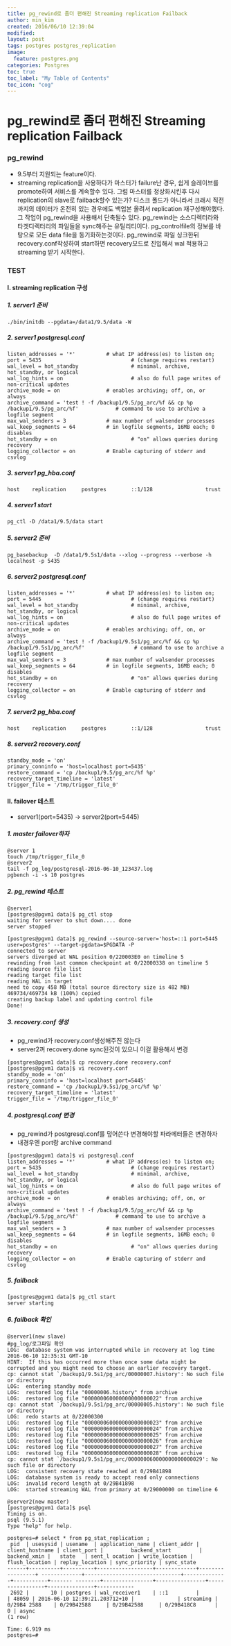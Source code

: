 ```yaml
---
title: pg_rewind로 좀더 편해진 Streaming replication Failback
author: min_kim
created: 2016/06/10 12:39:04
modified:
layout: post
tags: postgres postgres_replication
image:
  feature: postgres.png
categories: Postgres
toc: true
toc_label: "My Table of Contents"
toc_icon: "cog"
---
```


# pg_rewind로 좀더 편해진 Streaming replication Failback

### pg_rewind

  * 9.5부터 지원되는 feature이다.
  * streaming replication을 사용하다가 마스터가 failure난 경우, 쉽게 슬레이브를 promote하여 서비스를 계속할수 있다. 그럼 마스터를 정상화시킨후 다시 replication의 slave로 failback할수 있는가? 디스크 폴드가 아니라서 크래시 직전까지의 데이터가 온전히 있는 경우에도 백업본 올려서 replication 재구성해야했다. 그 작업이 pg_rewind을 사용해서 단축될수 있다. pg_rewind는 소스디렉터라와 타겟디렉터리의 파일들을 sync해주는 유틸리티이다. pg_controlfile의 정보를 바탕으로 모든 data file을 동기화하는것이다. pg_rewind로 파일 싱크한뒤 recovery.conf작성하여 start하면 recovery모드로 진입해서 wal 적용하고 streaming 받기 시작한다.

### TEST

#### I. streaming replication 구성

##### 1\. server1 준비


    ./bin/initdb --pgdata=/data1/9.5/data -W


##### 2\. server1 postgresql.conf


    listen_addresses = '*'          # what IP address(es) to listen on;
    port = 5435                             # (change requires restart)
    wal_level = hot_standby                 # minimal, archive, hot_standby, or logical
    wal_log_hints = on                      # also do full page writes of non-critical updates
    archive_mode = on               # enables archiving; off, on, or always
    archive_command = 'test ! -f /backup1/9.5/pg_arc/%f && cp %p /backup1/9.5/pg_arc/%f'            # command to use to archive a logfile segment
    max_wal_senders = 3             # max number of walsender processes
    wal_keep_segments = 64          # in logfile segments, 16MB each; 0 disables
    hot_standby = on                        # "on" allows queries during recovery
    logging_collector = on          # Enable capturing of stderr and csvlog


##### 3\. server1 pg_hba.conf


    host    replication     postgres        ::1/128                 trust


##### 4\. server1 start


    pg_ctl -D /data1/9.5/data start


##### 5\. server2 준비


    pg_basebackup  -D /data1/9.5s1/data --xlog --progress --verbose -h localhost -p 5435


##### 6\. server2 postgresql.conf


    listen_addresses = '*'          # what IP address(es) to listen on;
    port = 5445                             # (change requires restart)
    wal_level = hot_standby                 # minimal, archive, hot_standby, or logical
    wal_log_hints = on                      # also do full page writes of non-critical updates
    archive_mode = on               # enables archiving; off, on, or always
    archive_command = 'test ! -f /backup1/9.5s1/pg_arc/%f && cp %p /backup1/9.5s1/pg_arc/%f'                # command to use to archive a logfile segment
    max_wal_senders = 3             # max number of walsender processes
    wal_keep_segments = 64          # in logfile segments, 16MB each; 0 disables
    hot_standby = on                        # "on" allows queries during recovery
    logging_collector = on          # Enable capturing of stderr and csvlog


##### 7\. server2 pg_hba.conf


    host    replication     postgres        ::1/128                 trust


##### 8\. server2 recovery.conf


    standby_mode = 'on'
    primary_conninfo = 'host=localhost port=5435'
    restore_command = 'cp /backup1/9.5/pg_arc/%f %p'
    recovery_target_timeline = 'latest'
    trigger_file = '/tmp/trigger_file_0'


#### II. failover 테스트

  * server1(port=5435) -> server2(port=5445)

##### 1\. master failover하자


    @server 1
    touch /tmp/trigger_file_0
    @server2
    tail -f pg_log/postgresql-2016-06-10_123437.log
    pgbench -i -s 10 postgres


##### 2\. pg_rewind 테스트


    @server1
    [postgres@pgvm1 data]$ pg_ctl stop
    waiting for server to shut down.... done
    server stopped

    [postgres@pgvm1 data]$ pg_rewind --source-server='host=::1 port=5445 user=postgres' --target-pgdata=$PGDATA -P
    connected to server
    servers diverged at WAL position 0/220003E0 on timeline 5
    rewinding from last common checkpoint at 0/22000338 on timeline 5
    reading source file list
    reading target file list
    reading WAL in target
    need to copy 458 MB (total source directory size is 482 MB)
    469734/469734 kB (100%) copied
    creating backup label and updating control file
    Done!


##### 3\. recovery.conf 생성

  * pg_rewind가 recovery.conf생성해주진 않는다
  * server2꺼 recovery.done sync된것이 있으니 이걸 활용해서 변경

```
[postgres@pgvm1 data]$ cp recovery.done recovery.conf
[postgres@pgvm1 data]$ vi recovery.conf
standby_mode = 'on'
primary_conninfo = 'host=localhost port=5445'
restore_command = 'cp /backup1/9.5s1/pg_arc/%f %p'
recovery_target_timeline = 'latest'
trigger_file = '/tmp/trigger_file_0'
```

##### 4\. postgresql.conf 변경

  * pg_rewind가 postgresql.conf를 덮어쓴다 변경해야할 파라메터들은 변경하자
  * 내경우엔 port랑 archive command

```
[postgres@pgvm1 data]$ vi postgresql.conf
listen_addresses = '*'          # what IP address(es) to listen on;
port = 5435                             # (change requires restart)
wal_level = hot_standby                 # minimal, archive, hot_standby, or logical
wal_log_hints = on                      # also do full page writes of non-critical updates
archive_mode = on               # enables archiving; off, on, or always
archive_command = 'test ! -f /backup1/9.5/pg_arc/%f && cp %p /backup1/9.5/pg_arc/%f'            # command to use to archive a logfile segment
max_wal_senders = 3             # max number of walsender processes
wal_keep_segments = 64          # in logfile segments, 16MB each; 0 disables
hot_standby = on                        # "on" allows queries during recovery
logging_collector = on          # Enable capturing of stderr and csvlog
```

##### 5\. failback

```
[postgres@pgvm1 data]$ pg_ctl start
server starting
```

##### 6\. failback 확인

```
@server1(new slave)
#pg_log/로그파일 확인
LOG:  database system was interrupted while in recovery at log time 2016-06-10 12:35:31 GMT-10
HINT:  If this has occurred more than once some data might be corrupted and you might need to choose an earlier recovery target.
cp: cannot stat `/backup1/9.5s1/pg_arc/00000007.history': No such file or directory
LOG:  entering standby mode
LOG:  restored log file "00000006.history" from archive
LOG:  restored log file "000000060000000000000022" from archive
cp: cannot stat `/backup1/9.5s1/pg_arc/00000005.history': No such file or directory
LOG:  redo starts at 0/22000300
LOG:  restored log file "000000060000000000000023" from archive
LOG:  restored log file "000000060000000000000024" from archive
LOG:  restored log file "000000060000000000000025" from archive
LOG:  restored log file "000000060000000000000026" from archive
LOG:  restored log file "000000060000000000000027" from archive
LOG:  restored log file "000000060000000000000028" from archive
cp: cannot stat `/backup1/9.5s1/pg_arc/000000060000000000000029': No such file or directory
LOG:  consistent recovery state reached at 0/29B41898
LOG:  database system is ready to accept read only connections
LOG:  invalid record length at 0/29B41898
LOG:  started streaming WAL from primary at 0/29000000 on timeline 6

@server2(new master)
[postgres@pgvm1 data]$ psql
Timing is on.
psql (9.5.1)
Type "help" for help.

postgres=# select * from pg_stat_replication ;
 pid  | usesysid | usename  | application_name | client_addr | client_hostname | client_port |         backend_start         | backend_xmin |   state   | sent_l ocation | write_location | flush_location | replay_location | sync_priority | sync_state
------+----------+----------+------------------+-------------+-----------------+ -------------+-------------------------------+--------------+-----------+------- --------+----------------+----------------+-----------------+---------------+------------
 2692 |       10 | postgres | wal_receiver1    | ::1         |                 | 48059 | 2016-06-10 12:39:21.203712+10 |              | streaming | 0/29B4 2588    | 0/29B42588     | 0/29B42588     | 0/29B418C8      |             0 | async
(1 row)

Time: 6.919 ms
postgres=#
```
